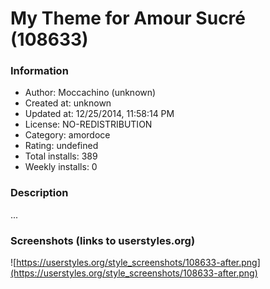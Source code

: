 # My Theme for Amour Sucré (108633)

### Information
- Author: Moccachino (unknown)
- Created at: unknown
- Updated at: 12/25/2014, 11:58:14 PM
- License: NO-REDISTRIBUTION
- Category: amordoce
- Rating: undefined
- Total installs: 389
- Weekly installs: 0


### Description
...


### Screenshots (links to userstyles.org)
![https://userstyles.org/style_screenshots/108633-after.png](https://userstyles.org/style_screenshots/108633-after.png)


